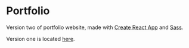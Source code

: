 # Portfolio

Version two of portfolio website, made with [Create React App](https://github.com/facebook/create-react-app) and [Sass](https://sass-lang.com/).

Version one is located [here](https://github.com/surryjm/projects-portfolio).